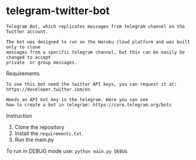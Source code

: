 # telegram-twitter-bot

    Telegram Bot, which replicates messages from telegram channel on the Twitter account.

    The bot was designed to run on the Heroku cloud platform and was built only to clone 
    messages from a specific telegram channel, but this can be easily be changed to accept
    private  or group messages.

Requirements

    To use this bot need the twitter API keys, you can request it at: https://developer.twitter.com/en

    Needs an API bot key in the telegram. Here you can see 
    how to create a bot in telegram: https://core.telegram.org/bots

Instruction

1. Clone the repository
2. Install the `requirements.txt`.
3. Run the main.py

To run in DEBUG mode use: `python main.py DEBUG`
